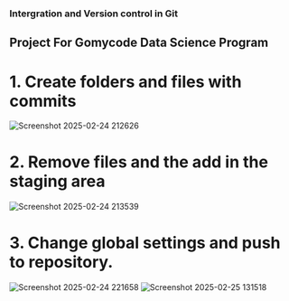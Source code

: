 ### Intergration and Version control in Git
## Project For Gomycode Data Science Program

# 1. Create folders and files with commits
![Screenshot 2025-02-24 212626](https://github.com/user-attachments/assets/c0e11346-8c48-488e-8bfd-462fe269e1d8)


# 2. Remove files and the add in the staging area
![Screenshot 2025-02-24 213539](https://github.com/user-attachments/assets/97c598b8-119b-4e0b-bb25-892c21cd4f71)

# 3. Change global settings  and push to repository.
![Screenshot 2025-02-24 221658](https://github.com/user-attachments/assets/2bd979e4-3b95-4e32-8098-dd22c1dd59f2)
![Screenshot 2025-02-25 131518](https://github.com/user-attachments/assets/5aeb5e6b-922f-4997-9261-e7eeba9ee2b3)

